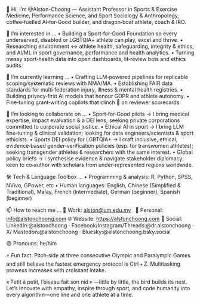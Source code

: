 👋 Hi, I’m @Alston-Choong — Assistant Professor in Sports & Exercise Medicine, Performance Science, and Sport Sociology & Anthropology, coffee‑fuelled AI‑for‑Good builder, and dragon‑boat athlete, coach & IRO.

👀 I’m interested in …
• Building a Sport‑for‑Good Foundation so every underserved, disabled or LGBTQIA+ athlete can play, excel and thrive.
• Researching environment ↔ athlete health, safeguarding, integrity & ethics, and AI/ML in sport governance, performance and health analytics.
• Turning messy sport‑health data into open dashboards, lit‑review bots and ethics audits.

🌱 I’m currently learning …
• Crafting LLM‑powered pipelines for replicable scoping/systematic reviews with NMA/MA.
• Establishing FAIR data standards for multi‑federation injury, illness & mental health registries.
• Building privacy‑first AI models that honour GDPR and athlete autonomy.
• Fine‑tuning grant‑writing copilots that clinch 🥇 on reviewer scorecards.

💞️ I’m looking to collaborate on …
• Sport‑for‑Good pilots → I bring medical expertise, impact evaluation & a DEI lens; seeking private corporations committed to corporate social justice.
• Ethical AI in sport → I bring LLM fine‑tuning & clinical validation; looking for data engineers/scientists & sport ethicists.
• Sports DEI policy for LGBTQIA+ → I craft inclusive, ethical, evidence‑based gender‑verification policies (esp. for transwomen athletes); seeking transgender athletes & researchers with the same interest.
• Global policy briefs → I synthesise evidence & navigate stakeholder diplomacy; keen to co‑author with scholars from under‑represented regions worldwide.

🛠️ Tech & Language Toolbox …
• Programming & analysis: R, Python, SPSS, NVivo, GPower, etc 
• Human languages: English, Chinese (Simplified & Traditional), Malay, French (intermediate), German (beginner), Spanish (beginner)

📫 How to reach me …
💼 Work: alston@um.edu.my  
💌 Personal: info@alstonchoong.com 🌐 Website: https://alstonchoong.com 
🤝 Social: LinkedIn:@alstonchoong · Facebook/Instagram/Threads:@dr.alstonchoong · X/ Mastodon:@alstonchoong · Bluesky:@alstonchoong.bsky.social 

😄 Pronouns: he/him

⚡ Fun fact: Pitch‑side at three consecutive Olympic and Paralympic Games and still believe the fastest emergency protocol is Ctrl + Z. Multitasking prowess increases with croissant intake.

« Petit à petit, l’oiseau fait son nid » —little by little, the bird builds its nest. 
Let’s innovate with empathy, inspire through sport, and code humanity into every algorithm—one line and one athlete at a time.
